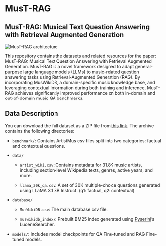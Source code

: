 # MusT-RAG

## MusT-RAG: Musical Text Question Answering with Retrieval Augmented Generation

![MusT-RAG architecture](https://github.com/user-attachments/assets/8da0b91b-9195-4d52-a4f3-cd1790e687e9)

This repository contains the datasets and related resources for the paper: MusT-RAG: Musical Text Question Answering with Retrieval Augmented Generation. MusT-RAG is a novel framework designed to adapt general-purpose large language models (LLMs) to music-related question answering tasks using Retrieval-Augmented Generation (RAG). By incorporating MusWikiDB, a domain-specific music knowledge base, and leveraging contextual information during both training and inference, MusT-RAG achieves significantly improved performance on both in-domain and out-of-domain music QA benchmarks.

## Data Description

You can download the full dataset as a ZIP file from [this link](https://drive.google.com/file/d/1lr1iwAuWSxBBnIKHKFN2Zhd06Q8994BM/view?usp=sharing).
The archive contains the following directories:

- `benchmark/`: Contains ArtistMus csv files split into two categories: factual and contextual questions.

- `data/`

  - `artist_wiki.csv`: Contains metadata for 31.8K music artists, including section-level Wikipedia texts, genres, active years, and more.

  - `llama_30k_qa.csv`: A set of 30K multiple-choice questions generated using LLaMA 3.1 8B Instruct. (q1: factual, q2: contextual)

- `database/`

  - `MusWikiDB.csv`: The main database csv file.

  - `muswikidb_index/`: Prebuilt BM25 index generated using [Pyserini](https://github.com/castorini/pyserini)’s LuceneSearcher.

- `models/`: Includes model checkpoints for QA Fine-tuned and RAG Fine-tuned models.


